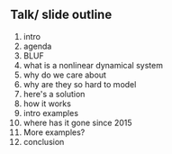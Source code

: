 ## Talk/ slide outline

1. intro
2. agenda
3. BLUF
4. what is a nonlinear dynamical system
5. why do we care about
6. why are they so hard to model
7. here's a solution
8. how it works
9. intro examples
10. where has it gone since 2015
11. More examples?
12. conclusion 
